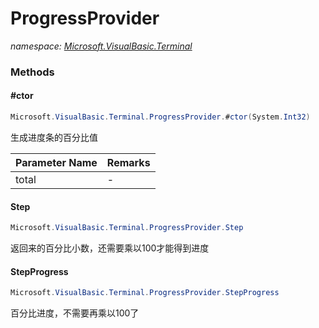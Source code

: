 ﻿# ProgressProvider
_namespace: <a href="#" onClick="load('/docs/Microsoft.VisualBasic.Terminal/index.md')">Microsoft.VisualBasic.Terminal</a>_





### Methods

#### #ctor
```csharp
Microsoft.VisualBasic.Terminal.ProgressProvider.#ctor(System.Int32)
```
生成进度条的百分比值

|Parameter Name|Remarks|
|--------------|-------|
|total|-|


#### Step
```csharp
Microsoft.VisualBasic.Terminal.ProgressProvider.Step
```
返回来的百分比小数，还需要乘以100才能得到进度

#### StepProgress
```csharp
Microsoft.VisualBasic.Terminal.ProgressProvider.StepProgress
```
百分比进度，不需要再乘以100了


